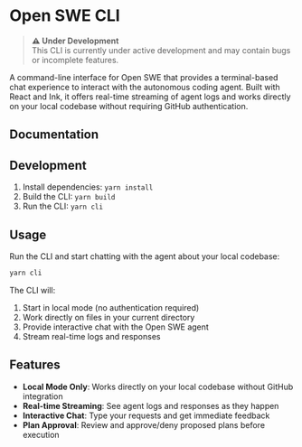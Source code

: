 # Open SWE CLI

> **⚠️ Under Development**  
> This CLI is currently under active development and may contain bugs or incomplete features.

A command-line interface for Open SWE that provides a terminal-based chat experience to interact with the autonomous coding agent. Built with React and Ink, it offers real-time streaming of agent logs and works directly on your local codebase without requiring GitHub authentication.

## Documentation

## Development

1. Install dependencies: `yarn install`
2. Build the CLI: `yarn build`
3. Run the CLI: `yarn cli`

## Usage

Run the CLI and start chatting with the agent about your local codebase:

```bash
yarn cli
```

The CLI will:

1. Start in local mode (no authentication required)
2. Work directly on files in your current directory
3. Provide interactive chat with the Open SWE agent
4. Stream real-time logs and responses

## Features

- **Local Mode Only**: Works directly on your local codebase without GitHub integration
- **Real-time Streaming**: See agent logs and responses as they happen
- **Interactive Chat**: Type your requests and get immediate feedback
- **Plan Approval**: Review and approve/deny proposed plans before execution
